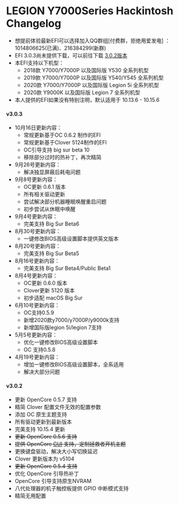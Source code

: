LEGION Y7000Series Hackintosh Changelog
========================================
-  想提前体验最新EFI可以选择加入QQ群组[付费群，拒绝用爱发电] ：1014806625(已满)、216384299(新群)
-  EFI 3.0.3尚未提供下载，可以前往下载 [3.0.2版本](https://github.com/xiaoMGitHub/LEGION_Y7000Series_Hackintosh/releases/tag/v3.0.2)
- 本EFI支持以下机型：
  * 2018款 Y7000/Y7000P 以及国际版 Y530 全系列机型
  * 2019款 Y7000/Y7000P 以及国际版 Y540/Y545 全系列机型
  * 2020款 Y7000/Y7000P 以及国际版 Legion 5i 全系列机型
  * 2020款 Y9000K 以及国际版 Legion 7 全系列机型
- 本人提供的EFI如果没有特别注明，默认适用于 10.13.6 - 10.15.6

#### v3.0.3
- 10月16日更新内容：
  * 常规更新基于OC 0.6.2 制作的EFI
  * 常规更新基于Clover 5124制作的EFI
  * OC引导支持 big sur beta 10
  * 移除部分过时的热补丁，再次精简
- 9月26号更新内容：
  * 解决独显屏蔽后耗电问题
- 9月8号更新内容：
  * OC更新 0.6.1 版本
  * 所有相关驱动更新
  * 尝试解决部分机器睡眠唤醒重启问题
  * 初步尝试从休眠中唤醒
- 9月4号更新内容：
  * 完美支持 Big Sur Beta6
- 8月30号更新内容：
  * 一键修改BIOS高级设置脚本提供英文版本
- 8月20号更新内容：
  * 完美支持 Big Sur Beta5
- 8月16号更新内容：
  * 完美支持 Big Sur Beta4/Public Beta1
- 8月4号更新内容：
  * OC更新 0.6.0 版本
  * Clover更新 5120 版本
  * 初步适配 macOS Big Sur
- 6月10号更新内容：
  * OC支持0.5.9
  * 新增2020款y7000/y7000P/y9000k支持
  * 新增国际版legion 5i/legion 7支持 
- 5月5号更新内容：
  * 优化一键修改BIOS高级设置脚本
  * OC 支持0.5.8
- 4月19号更新内容：
  * 增加一键修改BIOS高级设置脚本，全系适用
  * 解决大部分问题

#### v3.0.2
  * 更新 OpenCore 0.5.7 支持
  * 精简 Clover 配置文件无效的配置参数
  * 添加 OC 原生主题支持
  * 所有驱动更新到最新版本
  * 完美支持 10.15.4 更新
  * ~~更新 OpenCore 0.5.6 支持~~
  * ~~提供 OpenCore [GUI](https://github.com/n-d-k/NdkBootPicker) 支持，定制拯救者开机主题~~
  * 更换键盘驱动，解决大小写切换延迟
  * Clover 更新版本为 v5104
  * ~~更新 OpenCore 0.5.4 支持~~
  * 优化 OpenCore 引导热补丁
  * OpenCore 引导支持原生NVRAM
  * 八代处理器的机子触控板提供 GPIO 中断模式支持
  * 精简无用配置
